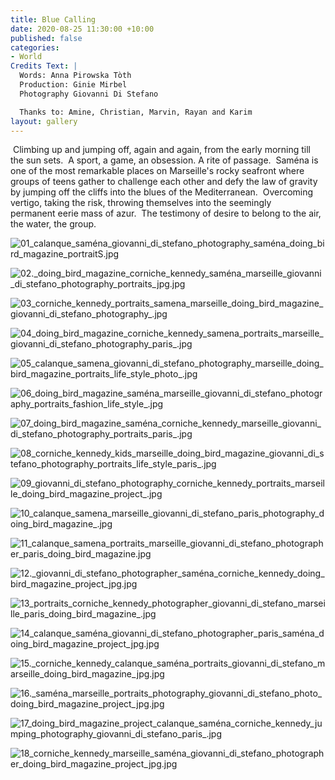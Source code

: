 ```yaml
---
title: Blue Calling
date: 2020-08-25 11:30:00 +10:00
published: false
categories:
- World
Credits Text: |
  Words: Anna Pirowska Tòth
  Production: Ginie Mirbel
  Photography Giovanni Di Stefano

  Thanks to: Amine, Christian, Marvin, Rayan and Karim
layout: gallery
---
```


 Climbing up and jumping off, again and again, from the early morning till the sun sets. 
A sport, a game, an obsession. A rite of passage. 
Saména is one of the most remarkable places on Marseille's rocky seafront where groups of teens gather to challenge each other and defy the law of gravity by jumping off the cliffs into the blues of the Mediterranean. 
Overcoming vertigo, taking the risk, throwing themselves into the seemingly permanent eerie mass of azur. 
The testimony of desire to belong to the air, the water, the group.

![01_calanque_saména_giovanni_di_stefano_photography_saména_doing_bird_magazine_portraitS.jpg](/uploads/01_calanque_same%CC%81na_giovanni_di_stefano_photography_same%CC%81na_doing_bird_magazine_portraitS.jpg)

![02._doing_bird_magazine_corniche_kennedy_saména_marseille_giovanni_di_stefano_photography_portraits_jpg.jpg](/uploads/02._doing_bird_magazine_corniche_kennedy_same%CC%81na_marseille_giovanni_di_stefano_photography_portraits_jpg.jpg)

![03_corniche_kennedy_portraits_samena_marseille_doing_bird_magazine_giovanni_di_stefano_photography_.jpg](/uploads/03_corniche_kennedy_portraits_samena_marseille_doing_bird_magazine_giovanni_di_stefano_photography_.jpg)

![04_doing_bird_magazine_corniche_kennedy_samena_portraits_marseille_giovanni_di_stefano_photography_paris_.jpg](/uploads/04_doing_bird_magazine_corniche_kennedy_samena_portraits_marseille_giovanni_di_stefano_photography_paris_.jpg)

![05_calanque_samena_giovanni_di_stefano_photography_marseille_doing_bird_magazine_portraits_life_style_photo_.jpg](/uploads/05_calanque_samena_giovanni_di_stefano_photography_marseille_doing_bird_magazine_portraits_life_style_photo_.jpg)

![06_doing_bird_magazine_saména_marseille_giovanni_di_stefano_photography_portraits_fashion_life_style_.jpg](/uploads/06_doing_bird_magazine_same%CC%81na_marseille_giovanni_di_stefano_photography_portraits_fashion_life_style_.jpg)

![07_doing_bird_magazine_saména_corniche_kennedy_marseille_giovanni_di_stefano_photography_portraits_paris_.jpg](/uploads/07_doing_bird_magazine_same%CC%81na_corniche_kennedy_marseille_giovanni_di_stefano_photography_portraits_paris_.jpg)

![08_corniche_kennedy_kids_marseille_doing_bird_magazine_giovanni_di_stefano_photography_portraits_life_style_paris_.jpg](/uploads/08_corniche_kennedy_kids_marseille_doing_bird_magazine_giovanni_di_stefano_photography_portraits_life_style_paris_.jpg)

![09_giovanni_di_stefano_photography_corniche_kennedy_portraits_marseille_doing_bird_magazine_project_.jpg](/uploads/09_giovanni_di_stefano_photography_corniche_kennedy_portraits_marseille_doing_bird_magazine_project_.jpg)

![10_calanque_samena_marseille_giovanni_di_stefano_paris_photography_doing_bird_magazine_.jpg](/uploads/10_calanque_samena_marseille_giovanni_di_stefano_paris_photography_doing_bird_magazine_.jpg)

![11_calanque_samena_portraits_marseille_giovanni_di_stefano_photographer_paris_doing_bird_magazine.jpg](/uploads/11_calanque_samena_portraits_marseille_giovanni_di_stefano_photographer_paris_doing_bird_magazine.jpg)

![12._giovanni_di_stefano_photographer_saména_corniche_kennedy_doing_bird_magazine_project_jpg.jpg](/uploads/12._giovanni_di_stefano_photographer_same%CC%81na_corniche_kennedy_doing_bird_magazine_project_jpg.jpg)

![13_portraits_corniche_kennedy_photographer_giovanni_di_stefano_marseille_paris_doing_bird_magazine_.jpg](/uploads/13_portraits_corniche_kennedy_photographer_giovanni_di_stefano_marseille_paris_doing_bird_magazine_.jpg)

![14_calanque_saména_giovanni_di_stefano_photographer_paris_saména_doing_bird_magazine_project_jpg.jpg](/uploads/14_calanque_same%CC%81na_giovanni_di_stefano_photographer_paris_same%CC%81na_doing_bird_magazine_project_jpg.jpg)

![15._corniche_kennedy_calanque_saména_portraits_giovanni_di_stefano_marseille_doing_bird_magazine_jpg.jpg](/uploads/15._corniche_kennedy_calanque_same%CC%81na_portraits_giovanni_di_stefano_marseille_doing_bird_magazine_jpg.jpg)

![16._saména_marseille_portraits_photography_giovanni_di_stefano_photo_doing_bird_magazine_project_jpg.jpg](/uploads/16._same%CC%81na_marseille_portraits_photography_giovanni_di_stefano_photo_doing_bird_magazine_project_jpg.jpg)

![17_doing_bird_magazine_project_calanque_saména_corniche_kennedy_jumping_photography_giovanni_di_stefano_paris_.jpg](/uploads/17_doing_bird_magazine_project_calanque_same%CC%81na_corniche_kennedy_jumping_photography_giovanni_di_stefano_paris_.jpg)

![18_corniche_kennedy_marseille_saména_giovanni_di_stefano_photographer_doing_bird_magazine_project_jpg.jpg](/uploads/18_corniche_kennedy_marseille_same%CC%81na_giovanni_di_stefano_photographer_doing_bird_magazine_project_jpg.jpg)

